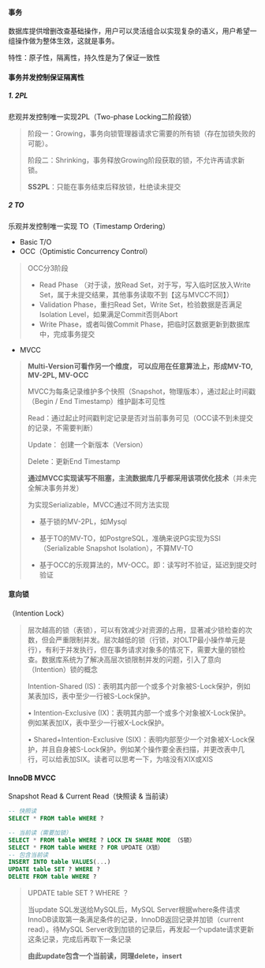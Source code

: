 #### 事务

数据库提供增删改查基础操作，用户可以灵活组合以实现复杂的语义，用户希望一组操作做为整体生效，这就是事务。

特性：原子性，隔离性，持久性是为了保证一致性



#### 事务并发控制保证隔离性

##### 1.  2PL

悲观并发控制唯一实现2PL（Two-phase Locking二阶段锁）

> 阶段一：Growing，事务向锁管理器请求它需要的所有锁（存在加锁失败的可能）。
>
>  阶段二：Shrinking，事务释放Growing阶段获取的锁，不允许再请求新锁。
>
> **SS2PL**：只能在事务结束后释放锁，杜绝读未提交

##### 2 TO

乐观并发控制唯一实现 TO（Timestamp Ordering）

+ Basic T/O
+ OCC（Optimistic Concurrency Control）

> OCC分3阶段
>
> + Read Phase （对于读，放Read Set，对于写，写入临时区放入Write Set，属于未提交结果，其他事务读取不到【这与MVCC不同】）
> + Validation Phase，重扫Read Set，Write Set，检验数据是否满足Isolation Level，如果满足Commit否则Abort
> + Write Phase，或者叫做Commit Phase，把临时区数据更新到数据库中，完成事务提交

+ MVCC

>  **Multi-Version可看作另一个维度， 可以应用在任意算法上，形成MV-TO, MV-2PL, MV-OCC**
>
> MVCC为每条记录维护多个快照（Snapshot，物理版本），通过起止时间戳（Begin / End Timestamp）维护副本可见性
>
> Read：通过起止时间戳判定记录是否对当前事务可见（OCC读不到未提交的记录，不需要判断）
>
> Update： 创建一个新版本（Version）
>
> Delete：更新End Timestamp
>
> **通过MVCC实现读写不阻塞，主流数据库几乎都采用该项优化技术**（并未完全解决事务并发）
>
> 为实现Serializable，MVCC通过不同方法实现
>
> + 基于锁的MV-2PL，如Mysql
>
> + 基于TO的MV-TO，如PostgreSQL，准确来说PG实现为SSI（Serializable Snapshot Isolation），不算MV-TO
> + 基于OCC的乐观算法的，MV-OCC。即：读写时不验证，延迟到提交时验证



#### 意向锁

（Intention Lock）

> ​		层次越高的锁（表锁），可以有效减少对资源的占用，显著减少锁检查的次数，但会严重限制并发。层次越低的锁（行锁，对OLTP最小操作单元是行），有利于并发执行，但在事务请求对象多的情况下，需要大量的锁检查。数据库系统为了解决高层次锁限制并发的问题，引入了意向（Intention）锁的概念
>
> Intention-Shared (IS)：表明其内部一个或多个对象被S-Lock保护，例如某表加IS，表中至少一行被S-Lock保护。
>
> • Intention-Exclusive (IX)：表明其内部一个或多个对象被X-Lock保护。例如某表加IX，表中至少一行被X-Lock保护。
>
> • Shared+Intention-Exclusive (SIX)：表明内部至少一个对象被X-Lock保护，并且自身被S-Lock保护。例如某个操作要全表扫描，并更改表中几行，可以给表加SIX。读者可以思考一下，为啥没有XIX或XIS



#### InnoDB MVCC

Snapshot Read & Current Read（快照读 & 当前读）

``` sql
-- 快照读
SELECT * FROM table WHERE ?

-- 当前读（需要加锁）
SELECT * FROM table WHERE ? LOCK IN SHARE MODE （S锁）
SELECT * FROM table WHERE ? FOR UPDATE（X锁）
-- 包含当前读
INSERT INTO table VALUES(...)
UPDATE table SET ? WHERE ?
DELETE FROM table WHERE ?
```

> UPDATE table SET ? WHERE ？
>
> 当update SQL发送给MySQL后，MySQL Server根据where条件请求InnoDB读取第一条满足条件的记录，InnoDB返回记录并加锁（current read）。待MySQL Server收到加锁的记录后，再发起一个update请求更新这条记录，完成后再取下一条记录
>
> **由此update包含一个当前读，同理delete，insert**